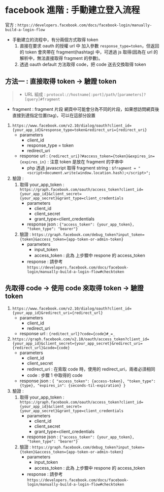 # facebook 進階 : 手動建立登入流程
官方 : `https://developers.facebook.com/docs/facebook-login/manually-build-a-login-flow`

- 手動建立的流程中，有分兩個方式取得 token
	1. 直接在要求 oauth 的授權 url 中 加入參數 `response_type=token`，但返回的 token 會夾帶在 fragment(hashtag) 中，可透過 js 取得(因為在 url 的解析中，無法直接取得 fragment 的參數)。
	2. 透過 oauth default 方法取得 code，把 code 送去交換取得 token

## 方法一 : 直接取得 token -> 驗證 token
> - URL 組成 : `protocol://hostname[:port]/path/[parameters]?[query]#fragment`
- fragment : fragment 片段 網頁中可能會分為不同的片段，如果想訪問網頁後直接到達指定位置(tag)，可以在這部分設置

1. `https://www.facebook.com/v2.10/dialog/oauth?client_id={your_app_id}&response_type=token&redirect_uri={redirect_uri}`
	- parameters
		- client_id
		- response_type = token
		- redirect_uri
	- response url : `{redirect_uri}?#access_token={token}&expires_in={expires_in}` : 注意 token 是放在 fragment 的字串中
		- php 透過 javascript 取得 fragment string : `$fragment = "<script>document.write(window.location.hash);</script>";`
2. 驗證 : 
	1. 取得 your_app_token : `https://graph.facebook.com/oauth/access_token?client_id={your_app_id}&client_secret={your_app_secret}&grant_type=client_credentials`
		- parameters
			- client_id
			- client_secret
			- grant_type=client_credentials
		- response json : `{"access_token": {your_app_token}, "token_type": "bearer"}`
	2. 驗證 : `https://graph.facebook.com/debug_token?input_token={token}&access_token={app-token-or-admin-token}`
		- parameters
			- input_token
			- access_token : 此為 上步驟中 respone 的 access_token
		- response : 請參考 `https://developers.facebook.com/docs/facebook-login/manually-build-a-login-flow#checktoken`

## 先取得 code -> 使用 code 來取得 token -> 驗證 token
1. `https://www.facebook.com/v2.10/dialog/oauth?client_id={your_app_id}&redirect_uri={redirect_url}`
	- parameters
		- client_id
		- redirect_uri
	- response url : `{reditect_url}?code={code}#_=_`
2. `https://graph.facebook.com/v2.10/oauth/access_token?client_id={your_app_id}&client_secret={your_app_secret}&redirect_uri={redirect_url}&code={code}`
	- parameters
		- client_id
		- client_secret
		- redirect_uri : 在索取 code 時，使用的 redirect_uri，兩者必須相同
		- code : 步驟 1 中取得的 code
	- response json : `{ "access_token": {access-token}, "token_type": {type}, "expires_in": {seconds-til-expiration} }`
3. 驗證 : 
	1. 取得 your_app_token : `https://graph.facebook.com/oauth/access_token?client_id={your_app_id}&client_secret={your_app_secret}&grant_type=client_credentials`
		- parameters
			- client_id
			- client_secret
			- grant_type=client_credentials
		- response json : `{"access_token": {your_app_token}, "token_type": "bearer"}`
	2. 驗證 : `https://graph.facebook.com/debug_token?input_token={token}&access_token={app-token-or-admin-token}`
		- parameters
			- input_token
			- access_token : 此為 上步驟中 respone 的 access_token
		- response : 請參考 `https://developers.facebook.com/docs/facebook-login/manually-build-a-login-flow#checktoken`